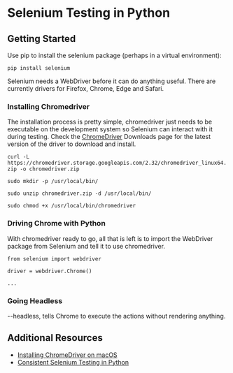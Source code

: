 # Selenium Testing in Python

## Getting Started

Use pip to install the selenium package (perhaps in a virtual environment):

`pip install selenium`

Selenium needs a WebDriver before it can do anything useful. There are currently drivers for Firefox, Chrome, Edge and Safari.

### Installing Chromedriver

The installation process is pretty simple, chromedriver just needs to be executable on the development system so Selenium can interact with it during testing. Check the [ChromeDriver](https://sites.google.com/a/chromium.org/chromedriver/downloads) Downloads page for the latest version of the driver to download and install.

`curl -L https://chromedriver.storage.googleapis.com/2.32/chromedriver_linux64.zip -o chromedriver.zip`

`sudo mkdir -p /usr/local/bin/`

`sudo unzip chromedriver.zip -d /usr/local/bin/`

`sudo chmod +x /usr/local/bin/chromedriver`


### Driving Chrome with Python

With chromedriver ready to go, all that is left is to import the WebDriver package from Selenium and tell it to use chromedriver.


`from selenium import webdriver`

`driver = webdriver.Chrome()`

`...`


### Going Headless

--headless, tells Chrome to execute the actions without rendering anything.

## Additional Resources

- [Installing ChromeDriver on macOS](https://www.kenst.com/2015/03/installing-chromedriver-on-mac-osx/)
- [Consistent Selenium Testing in Python](https://chrxs.net/articles/2017/09/01/consistent-selenium-testing/#going-headless)

